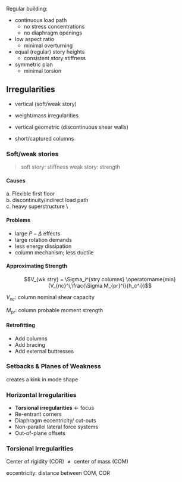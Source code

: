 Regular building:

- continuous load path
  - no stress concentrations
  - no diaphragm openings
- low aspect ratio
  - minimal overturning
- equal (regular) story heights
  - consistent story stiffness
- symmetric plan
  - minimal torsion

## Irregularities

- vertical (soft/weak story)
- weight/mass irregularities
- vertical geometric (discontinuous shear walls)

- short/captured columns

### Soft/weak stories

> soft story: stiffness
> weak story: strength

#### Causes

a. Flexible first floor \
b. discontinuity/indirect load path \
c. heavy superstructure \

#### Problems

- large $P-\Delta$ effects
- large rotation demands
- less energy dissipation
- column mechanism; less ductile

#### Approximating Strength

$$V_{wk stry} = \Sigma_i^{stry columns} \operatorname{min}(V_{nc}^i,\frac{\Sigma M_{pr}^i}{h_c^i})$$

$V_{nc}$: column nominal shear capacity

$M_{pr}$: column probable moment strength

#### Retrofitting

- Add columns
- Add bracing
- Add external buttresses

### Setbacks & Planes of Weakness

 creates a kink in mode shape

### Horizontal Irregularities

- **Torsional irregularities** <- focus
- Re-entrant corners
- Diaphragm eccentricity/ cut-outs
- Non-parallel lateral force systems
- Out-of-plane offsets

### Torsional Irregularities

Center of rigidity (COR) $\not ={}$ center of mass (COM)

eccentricity: distance between COM, COR
